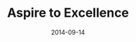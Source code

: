---
title: "Aspire to Excellence"
speaker: "Barry Gin"
date: "2014-09-14"
sermonUrl: "//35.190.93.184/sermons/20140914_sunday_pastor_barry_gin_aspire_to_excellence.mp3"
---